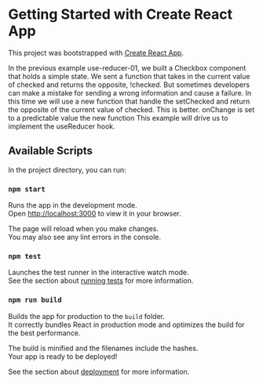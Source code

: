 # Getting Started with Create React App

This project was bootstrapped with [Create React App](https://github.com/facebook/create-react-app).

In the previous example use-reducer-01, we built a Checkbox component that holds a simple state.
We sent a function that takes in the current value of checked and returns the opposite, !checked.
But sometimes developers can make a mistake for sending a wrong information and cause a failure.
In this time we will use a new function that handle the setChecked and return the opposite of the current value of checked.
This is better. onChange is set to a predictable value the new function
This example will drive us to implement the useReducer hook.

## Available Scripts

In the project directory, you can run:

### `npm start`

Runs the app in the development mode.\
Open [http://localhost:3000](http://localhost:3000) to view it in your browser.

The page will reload when you make changes.\
You may also see any lint errors in the console.

### `npm test`

Launches the test runner in the interactive watch mode.\
See the section about [running tests](https://facebook.github.io/create-react-app/docs/running-tests) for more information.

### `npm run build`

Builds the app for production to the `build` folder.\
It correctly bundles React in production mode and optimizes the build for the best performance.

The build is minified and the filenames include the hashes.\
Your app is ready to be deployed!

See the section about [deployment](https://facebook.github.io/create-react-app/docs/deployment) for more information.